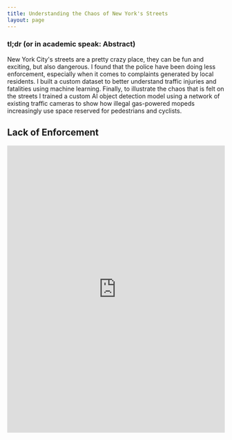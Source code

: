 ```yaml
---
title: Understanding the Chaos of New York's Streets
layout: page
---
```

<h3>tl;dr (or in academic speak: Abstract)</h3>
New York City's streets are a pretty crazy place, they can be fun and
exciting, but also dangerous. I found that the police have been doing less
enforcement, especially when it comes to complaints generated by local residents.
I built a custom dataset to better understand traffic injuries and fatalities using
machine learning. Finally, to illustrate the chaos that is felt on the streets I 
trained a custom AI object detection model using a network of existing traffic 
cameras to show how illegal gas-powered mopeds increasingly use space reserved 
for pedestrians and cyclists.

<h2>Lack of Enforcement</h2>

<iframe title="As Illegal Parking in NYC Grows, the Police Issue Fewer Tickets" aria-label="Interactive line chart" id="datawrapper-chart-mr9s9" src="https://datawrapper.dwcdn.net/mr9s9/4/" scrolling="no" frameborder="0" style="width: 0; min-width: 100% !important; border: 1 px solid white;" height="664" data-external="1"></iframe><script type="text/javascript">!function(){"use strict";window.addEventListener("message",(function(a){if(void 0!==a.data["datawrapper-height"]){var e=document.querySelectorAll("iframe");for(var t in a.data["datawrapper-height"])for(var r=0;r<e.length;r++)if(e[r].contentWindow===a.source){var i=a.data["datawrapper-height"][t]+"px";e[r].style.height=i}}}))}();
</script>